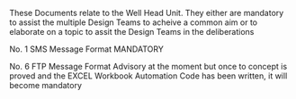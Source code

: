 These Documents relate to the Well Head Unit. They either are mandatory to assist the multiple Design Teams to acheive a common aim or to elaborate on a topic to assit the Design Teams in the deliberations

No. 1     SMS Message Format        MANDATORY

No. 6     FTP Message Format        Advisory at the moment but once to concept is proved and the EXCEL Workbook Automation Code has been written, it will become mandatory
